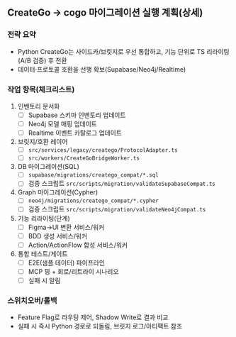 ## CreateGo → cogo 마이그레이션 실행 계획(상세)

### 전략 요약
- Python CreateGo는 사이드카/브릿지로 우선 통합하고, 기능 단위로 TS 리라이팅(A/B 검증) 후 전환
- 데이터·프로토콜 호환을 선행 확보(Supabase/Neo4j/Realtime)

### 작업 항목(체크리스트)
1. 인벤토리 문서화
   - [ ] Supabase 스키마 인벤토리 업데이트
   - [ ] Neo4j 모델 매핑 업데이트
   - [ ] Realtime 이벤트 카탈로그 업데이트
2. 브릿지/호환 레이어
   - [ ] `src/services/legacy/creatego/ProtocolAdapter.ts`
   - [ ] `src/workers/CreateGoBridgeWorker.ts`
3. DB 마이그레이션(SQL)
   - [ ] `supabase/migrations/creatego_compat/*.sql`
   - [ ] 검증 스크립트 `src/scripts/migration/validateSupabaseCompat.ts`
4. Graph 마이그레이션(Cypher)
   - [ ] `neo4j/migrations/creatego_compat/*.cypher`
   - [ ] 검증 스크립트 `src/scripts/migration/validateNeo4jCompat.ts`
5. 기능 리라이팅(단계)
   - [ ] Figma→UI 변환 서비스/워커
   - [ ] BDD 생성 서비스/워커
   - [ ] Action/ActionFlow 합성 서비스/워커
6. 통합 테스트/게이트
   - [ ] E2E(샘플 데이터) 파이프라인
   - [ ] MCP 핑 + 회로/리트라이 시나리오
   - [ ] 실패 시 알림

### 스위치오버/롤백
- Feature Flag로 라우팅 제어, Shadow Write로 결과 비교
- 실패 시 즉시 Python 경로로 되돌림, 브릿지 로그/아티팩트 참조


